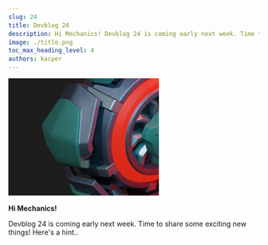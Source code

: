 ```yaml
---
slug: 24
title: Devblog 24
description: Hi Mechanics! Devblog 24 is coming early next week. Time to share some exciting new things! Here's a hint..
image: ./title.png
toc_max_heading_level: 4
authors: kacper
---
```


![](./title.png)

**Hi Mechanics!** 

Devblog 24 is coming early next week. Time to share some exciting new things! Here's a hint..
<!--truncate-->